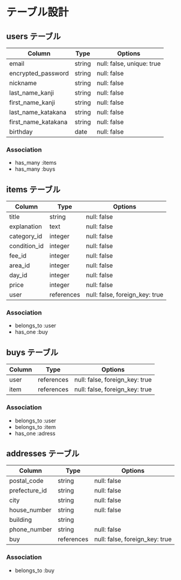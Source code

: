 # テーブル設計

## users テーブル

| Column         | Type   | Options     |
| -------------- | ------ | ----------- |
| email          | string | null: false, unique: true |
| encrypted_password       | string | null: false |
| nickname       | string | null: false |
| last_name_kanji    | string | null: false |
| first_name_kanji    | string | null: false |
| last_name_katakana | string | null: false |
| first_name_katakana | string | null: false |
| birthday       | date   | null: false |

### Association

- has_many :items
- has_many :buys


## items テーブル

| Column        | Type       | Options                        |
| ------------- | ---------- | ------------------------------ |
| title         | string     | null: false                    |
| explanation   | text       | null: false                    |
| category_id      | integer     | null: false                    |
| condition_id     | integer     | null: false                    |
| fee_id  | integer    | null: false                    |
| area_id | integer     | null: false                    |
| day_id  | integer       | null: false                    |
| price         | integer    | null: false                    |
| user          | references | null: false, foreign_key: true |

### Association

- belongs_to :user
- has_one    :buy


## buys テーブル

| Column       | Type       | Options                        |
| ------------ | ---------- | ------------------------------ |
| user         | references | null: false, foreign_key: true |
| item         | references | null: false, foreign_key: true |

### Association

- belongs_to :user
- belongs_to :item
- has_one    :adress


## addresses テーブル

| Column       | Type       | Options                        |
| ------------ | ---------- | ------------------------------ |
| postal_code  | string    | null: false                    |
| prefecture_id   | string     | null: false                    |
| city         | string     | null: false                    |
| house_number | string    | null: false                    |
| building     | string     |                                |
| phone_number | string    | null: false                    |
| buy          | references | null: false, foreign_key: true |

### Association

- belongs_to :buy